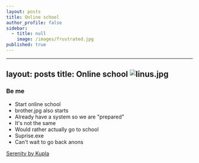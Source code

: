 ```yaml
---
layout: posts
title: Online school
author_profile: false
sidebar:
  - title: null
    image: /images/frustrated.jpg
published: true
---
```

---
layout: posts
title: Online school
![linus.jpg]({{site.baseurl}}/sitedocs/_posts/linus.jpg)
---

### Be me
- Start online school
- brother.jpg also starts 
- Already have a system so we are "prepared"
- It's not the same
- Would rather actually go to school
- Suprise.exe
- Can't wait to go back anons

[Serenity by Kupla](https://www.youtube.com/watch?v=S1oZ222Yzos)
